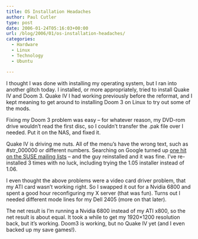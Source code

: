 ```yaml
---
title: OS Installation Headaches
author: Paul Cutler
type: post
date: 2006-01-24T05:16:03+00:00
url: /blog/2006/01/os-installation-headaches/
categories:
  - Hardware
  - Linux
  - Technology
  - Ubuntu

---
```

I thought I was done with installing my operating system, but I ran into another glitch today. I installed, or more appropriately, tried to install Quake IV and Doom 3. Quake IV I had working previously before the reformat, and I kept meaning to get around to installing Doom 3 on Linux to try out some of the mods.

Fixing my Doom 3 problem was easy &#8211; for whatever reason, my DVD-rom drive wouldn&#8217;t read the first disc, so I couldn&#8217;t transfer the .pak file over I needed. Put it on the NAS, and fixed it.

Quake IV is driving me nuts. All of the menu&#8217;s have the wrong text, such as #str_000000 or different numbers. Searching on Google turned up [one hit on the SUSE mailing lists][1] &#8211; and the guy reinstalled and it was fine. I&#8217;ve re-installed 3 times with no luck, including trying the 1.05 installer instead of 1.06.

I even thought the above problems were a video card driver problem, that my ATI card wasn&#8217;t working right. So I swapped it out for a Nvidia 6800 and spent a good hour reconfiguring my X server (that was fun). Turns out I needed different mode lines for my Dell 2405 (more on that later).

The net result is I&#8217;m running a Nvidia 6800 instead of my ATI x800, so the net result is about equal. It took a while to get my 1920&#215;1200 resolution back, but it&#8217;s working. Doom3 is working, but no Quake IV yet (and I even backed up my save games!).

 [1]: http://lists.suse.com/archive/suse-linux-e/2005-Dec/2171.html